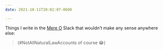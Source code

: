 ```yaml
---
date: 2021-10-11T20:02:07-0600

---
```


Things I write in the [Mere O][mo] Slack that wouldn’t make any sense anywhere else:

> (#NotAllNaturalLawAccounts of course 😂)

[mo]: https://mereorthodoxy.com